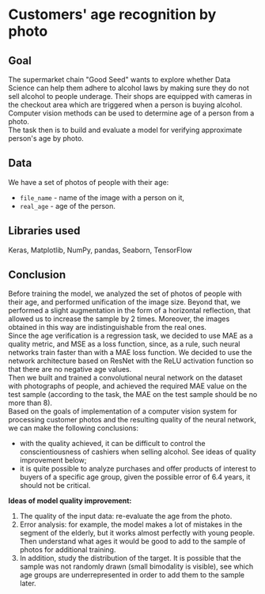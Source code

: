 # Customers' age recognition by photo
## Goal
The supermarket chain "Good Seed" wants to explore whether Data Science can help them adhere to alcohol laws by making sure they do not sell alcohol to people underage.
Their shops are equipped with cameras in the checkout area which are triggered when a person is buying alcohol.
Computer vision methods can be used to determine age of a person from a photo.
<br>The task then is to build and evaluate a model for verifying approximate person's age by photo.
## Data
We have a set of photos of people with their age:
- `file_name` - name of the image with a person on it,
- `real_age` - age of the person.
## Libraries used
Keras, Matplotlib, NumPy, pandas, Seaborn, TensorFlow

## Conclusion
Before training the model, we analyzed the set of photos of people with their age, and performed unification of the image size. 
Beyond that, we performed a slight augmentation in the form of a horizontal reflection, that allowed us to increase the sample by 2 times. 
Moreover, the images obtained in this way are indistinguishable from the real ones. 
<br>Since the age verification is a regression task, we decided to use MAE as a quality metric, and MSE as a loss function, since, as a rule, such neural networks train faster than with a MAE loss function. 
We decided to use the network architecture based on ResNet with the ReLU activation function so that there are no negative age values.
<br>Then we built and trained a convolutional neural network on the dataset with photographs of people, and achieved the required MAE value on the test sample (according to the task, the MAE on the test sample should be no more than 8).
<br>Based on the goals of implementation of a computer vision system for processing customer photos and the resulting quality of the neural network, 
we can make the following conclusions:
- with the quality achieved, it can be difficult to control the conscientiousness of cashiers when selling alcohol. See ideas of quality improvement below;
- it is quite possible to analyze purchases and offer products of interest to buyers of a specific age group, given the possible error of 6.4 years, it should not be critical.

**Ideas of model quality improvement:**
1. The quality of the input data: re-evaluate the age from the photo.
2. Error analysis: for example, the model makes a lot of mistakes in the segment of the elderly, but it works almost perfectly with young people. Then understand what ages it would be good to add to the sample of photos for additional training.
3. In addition, study the distribution of the target. It is possible that the sample was not randomly drawn (small bimodality is visible), see which age groups are underrepresented in order to add them to the sample later.
